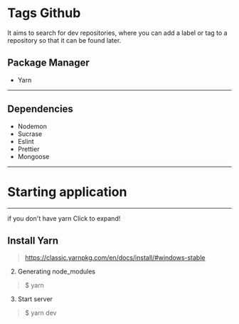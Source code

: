 # Tags Github
It aims to search for dev repositories, where you can add a label or tag to a repository so that it can be found later.

Package Manager
----------------------
 * Yarn 
-----------

 Dependencies
 ---------------------
* Nodemon
* Sucrase
* Eslint
* Prettier
* Mongoose
-----------

# Starting application
----------------------
if you don't have yarn
Click to expand!

## Install Yarn
 > https://classic.yarnpkg.com/en/docs/install/#windows-stable

  
 
  2) Generating node_modules
 > $ yarn
  
  3) Start server
 > $ yarn dev
